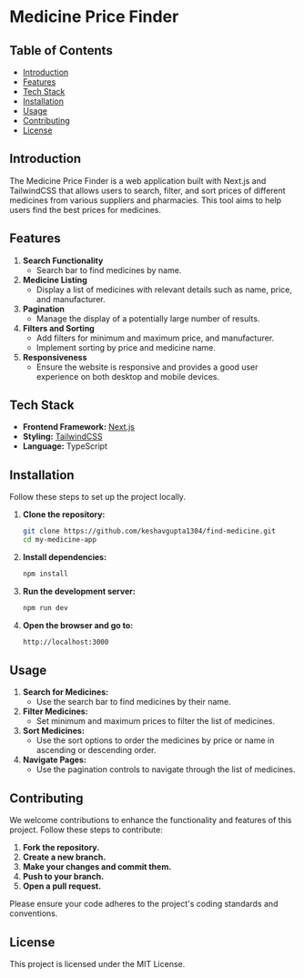 # Medicine Price Finder

## Table of Contents

- [Introduction](#introduction)
- [Features](#features)
- [Tech Stack](#tech-stack)
- [Installation](#installation)
- [Usage](#usage)
- [Contributing](#contributing)
- [License](#license)

## Introduction

The Medicine Price Finder is a web application built with Next.js and TailwindCSS that allows users to search, filter, and sort prices of different medicines from various suppliers and pharmacies. This tool aims to help users find the best prices for medicines.

## Features

1. **Search Functionality**
   - Search bar to find medicines by name.
2. **Medicine Listing**
   - Display a list of medicines with relevant details such as name, price, and manufacturer.
3. **Pagination**
   - Manage the display of a potentially large number of results.
4. **Filters and Sorting**
   - Add filters for minimum and maximum price, and manufacturer.
   - Implement sorting by price and medicine name.
5. **Responsiveness**
   - Ensure the website is responsive and provides a good user experience on both desktop and mobile devices.

## Tech Stack

- **Frontend Framework:** [Next.js](https://nextjs.org/)
- **Styling:** [TailwindCSS](https://tailwindcss.com/)
- **Language:** TypeScript

## Installation

Follow these steps to set up the project locally.

1. **Clone the repository:**

   ```bash
   git clone https://github.com/keshavgupta1304/find-medicine.git
   cd my-medicine-app

2. **Install dependencies:**

   ```bash
   npm install

3. **Run the development server:**

   ```bash
   npm run dev

4. **Open the browser and go to:**

    ```bash
    http://localhost:3000

## Usage

1. **Search for Medicines:**
   - Use the search bar to find medicines by their name.
2. **Filter Medicines:**
   - Set minimum and maximum prices to filter the list of medicines.
3. **Sort Medicines:**
   - Use the sort options to order the medicines by price or name in ascending or descending order.
4. **Navigate Pages:**
   - Use the pagination controls to navigate through the list of medicines.

## Contributing

We welcome contributions to enhance the functionality and features of this project. Follow these steps to contribute:

1. **Fork the repository.**
2. **Create a new branch.**
3. **Make your changes and commit them.**
4. **Push to your branch.**
5. **Open a pull request.**

Please ensure your code adheres to the project's coding standards and conventions.

## License

This project is licensed under the MIT License.
